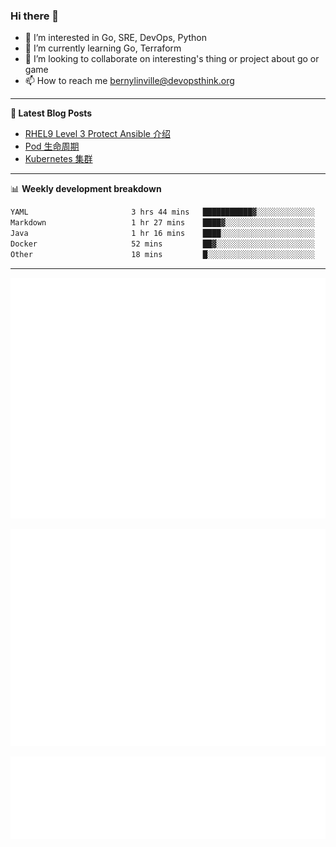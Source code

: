 ### Hi there 👋

- 👀 I’m interested in Go, SRE, DevOps, Python
- 🌱 I’m currently learning Go, Terraform
- 👯 I’m looking to collaborate on interesting's thing or project about go or game
- 📫 How to reach me bernylinville@devopsthink.org

-------

**📝 Latest Blog Posts**

<!-- BLOG-POST-LIST:START -->
- [RHEL9 Level 3 Protect Ansible 介绍](https://devopsthink.org/archives/rhel9-level3-protect-ansible-role)
- [Pod 生命周期](https://devopsthink.org/archives/pod-Lifecycle)
- [Kubernetes 集群](https://devopsthink.org/archives/kubernetes-cluster)
<!-- BLOG-POST-LIST:END -->

-------

📊 **Weekly development breakdown**
<!--START_SECTION:waka-->

```txt
YAML                       3 hrs 44 mins   ███████████▓░░░░░░░░░░░░░   46.67 %
Markdown                   1 hr 27 mins    ████▓░░░░░░░░░░░░░░░░░░░░   18.22 %
Java                       1 hr 16 mins    ████░░░░░░░░░░░░░░░░░░░░░   15.94 %
Docker                     52 mins         ██▓░░░░░░░░░░░░░░░░░░░░░░   10.91 %
Other                      18 mins         █░░░░░░░░░░░░░░░░░░░░░░░░   03.95 %
```

<!--END_SECTION:waka-->

-------

![Metrics](/github-metrics.svg)

![isocalendar fullyear](/metrics.plugin.isocalendar.fullyear.svg)

![languages details](/metrics.plugin.languages.details.svg)
